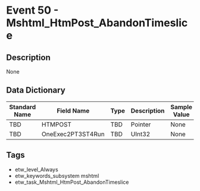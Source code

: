 # Event 50 - Mshtml_HtmPost_AbandonTimeslice

## Description
None

## Data Dictionary
|Standard Name|Field Name|Type|Description|Sample Value|
|---|---|---|---|---|
|TBD|HTMPOST|TBD|Pointer|None|None|
|TBD|OneExec2PT3ST4Run|TBD|UInt32|None|None|

## Tags
* etw_level_Always
* etw_keywords_subsystem mshtml
* etw_task_Mshtml_HtmPost_AbandonTimeslice